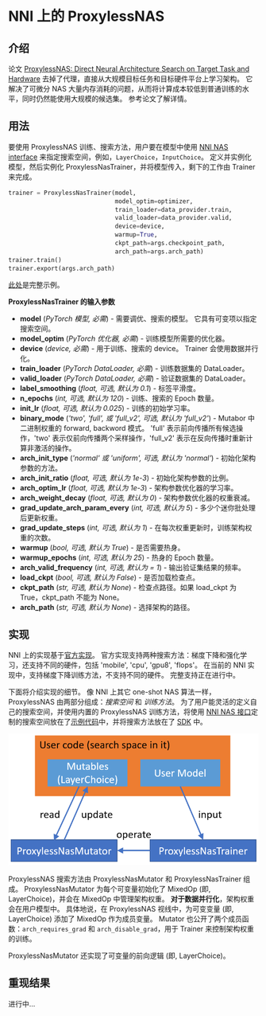 # NNI 上的 ProxylessNAS

## 介绍

论文 [ProxylessNAS: Direct Neural Architecture Search on Target Task and Hardware](https://arxiv.org/pdf/1812.00332.pdf) 去掉了代理，直接从大规模目标任务和目标硬件平台上学习架构。 它解决了可微分 NAS 大量内存消耗的问题，从而将计算成本较低到普通训练的水平，同时仍然能使用大规模的候选集。 参考论文了解详情。

## 用法

要使用 ProxylessNAS 训练、搜索方法，用户要在模型中使用 [NNI NAS interface](NasGuide.md) 来指定搜索空间，例如，`LayerChoice`，`InputChoice`。 定义并实例化模型，然后实例化 ProxylessNasTrainer，并将模型传入，剩下的工作由 Trainer 来完成。
```python
trainer = ProxylessNasTrainer(model,
                              model_optim=optimizer,
                              train_loader=data_provider.train,
                              valid_loader=data_provider.valid,
                              device=device,
                              warmup=True,
                              ckpt_path=args.checkpoint_path,
                              arch_path=args.arch_path)
trainer.train()
trainer.export(args.arch_path)
```
[此处](https://github.com/microsoft/nni/tree/master/examples/nas/proxylessnas)是完整示例。

**ProxylessNasTrainer 的输入参数**

* **model** (*PyTorch 模型, 必需*) - 需要调优、搜索的模型。 它具有可变项以指定搜索空间。
* **model_optim** (*PyTorch 优化器, 必需*) - 训练模型所需要的优化器。
* **device** (*device, 必需*) - 用于训练、搜索的 device。 Trainer 会使用数据并行化。
* **train_loader** (*PyTorch DataLoader, 必需*) - 训练数据集的 DataLoader。
* **valid_loader** (*PyTorch DataLoader, 必需*) - 验证数据集的 DataLoader。
* **label_smoothing** (*float, 可选, 默认为 0.1*) - 标签平滑度。
* **n_epochs** (*int, 可选, 默认为 120*) - 训练、搜索的 Epoch 数量。
* **init_lr** (*float, 可选, 默认为 0.025*) - 训练的初始学习率。
* **binary_mode** (*'two', 'full', 或 'full_v2', 可选, 默认为 'full_v2'*) - Mutabor 中二进制权重的 forward, backword 模式。 'full' 表示前向传播所有候选操作，'two' 表示仅前向传播两个采样操作，'full_v2' 表示在反向传播时重新计算非激活的操作。
* **arch_init_type** (*'normal' 或 'uniform', 可选, 默认为 'normal'*) - 初始化架构参数的方法。
* **arch_init_ratio** (*float, 可选, 默认为 1e-3*) - 初始化架构参数的比例。
* **arch_optim_lr** (*float, 可选, 默认为 1e-3*) - 架构参数优化器的学习率。
* **arch_weight_decay** (*float, 可选, 默认为 0*) - 架构参数优化器的权重衰减。
* **grad_update_arch_param_every** (*int, 可选, 默认为 5*) - 多少个迷你批处理后更新权重。
* **grad_update_steps** (*int, 可选, 默认为 1*) - 在每次权重更新时，训练架构权重的次数。
* **warmup** (*bool, 可选, 默认为 True*) - 是否需要热身。
* **warmup_epochs** (*int, 可选, 默认为 25*) - 热身的 Epoch 数量。
* **arch_valid_frequency** (*int, 可选, 默认为 = 1*) - 输出验证集结果的频率。
* **load_ckpt** (*bool, 可选, 默认为 False*) - 是否加载检查点。
* **ckpt_path** (*str, 可选, 默认为 None*) - 检查点路径。如果 load_ckpt 为 True，ckpt_path 不能为 None。
* **arch_path** (*str, 可选, 默认为 None*) - 选择架构的路径。


## 实现

NNI 上的实现基于[官方实现](https://github.com/mit-han-lab/ProxylessNAS)。 官方实现支持两种搜索方法：梯度下降和强化学习，还支持不同的硬件，包括 'mobile', 'cpu', 'gpu8', 'flops'。 在当前的 NNI 实现中，支持梯度下降训练方法，不支持不同的硬件。 完整支持正在进行中。

下面将介绍实现的细节。 像 NNI 上其它 one-shot NAS 算法一样，ProxylessNAS 由两部分组成：*搜索空间* 和 *训练方法*。 为了用户能灵活的定义自己的搜索空间，并使用内置的 ProxylessNAS 训练方法，将使用 [NNI NAS 接口](NasGuide.md)定制的搜索空间放在了[示例代码](https://github.com/microsoft/nni/tree/master/examples/nas/proxylessnas)中，并将搜索方法放在了 [SDK](https://github.com/microsoft/nni/tree/master/src/sdk/pynni/nni/nas/pytorch/proxylessnas) 中。

![](../../img/proxylessnas.png)

ProxylessNAS 搜索方法由 ProxylessNasMutator 和 ProxylessNasTrainer 组成。 ProxylessNasMutator 为每个可变量初始化了 MixedOp (即, LayerChoice)，并会在 MixedOp 中管理架构权重。 **对于数据并行化**，架构权重会在用户模型中。 具体地说，在 ProxylessNAS 视线中，为可变变量 (即, LayerChoice) 添加了 MixedOp 作为成员变量。 Mutator 也公开了两个成员函数：`arch_requires_grad` 和 `arch_disable_grad`，用于 Trainer 来控制架构权重的训练。

ProxylessNasMutator 还实现了可变量的前向逻辑 (即, LayerChoice)。

## 重现结果

进行中...
